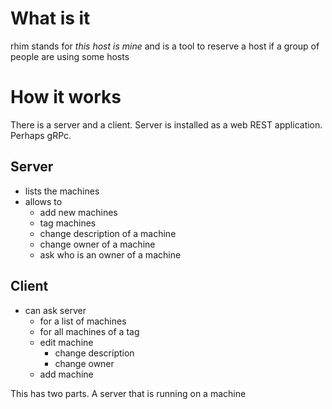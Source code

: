 # What is it

rhim stands for _this host is mine_ and is a tool to reserve a host
if a group of people are using some hosts

# How it works
There is a server and a client.
Server is installed as a web REST application. Perhaps gRPc.


## Server 

- lists the machines
- allows to
  - add new machines
  - tag machines
  - change description of a machine
  - change owner of a machine
  - ask who is an owner of a machine

## Client

- can ask server 
  - for a list of machines
  - for all machines of a tag
  - edit machine
    - change description
    - change owner
  - add machine
  

This has two parts. A server that is running on a machine
